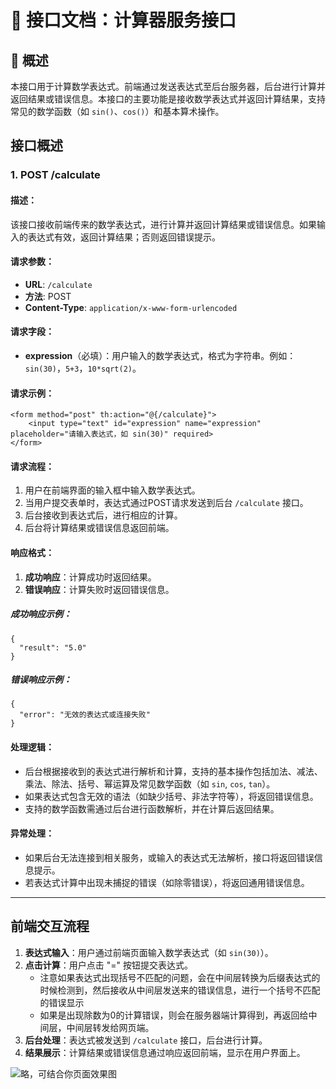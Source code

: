 # 📘 接口文档：计算器服务接口

## 🧩 概述

本接口用于计算数学表达式。前端通过发送表达式至后台服务器，后台进行计算并返回结果或错误信息。本接口的主要功能是接收数学表达式并返回计算结果，支持常见的数学函数（如 `sin()`、`cos()`）和基本算术操作。

## 接口概述

### 1. **POST /calculate**

#### 描述：

该接口接收前端传来的数学表达式，进行计算并返回计算结果或错误信息。如果输入的表达式有效，返回计算结果；否则返回错误提示。

#### 请求参数：

- **URL**: `/calculate`
- **方法**: POST
- **Content-Type**: `application/x-www-form-urlencoded`

#### 请求字段：

- **expression**（必填）：用户输入的数学表达式，格式为字符串。例如：`sin(30)`，`5+3`，`10*sqrt(2)`。

#### 请求示例：

```
<form method="post" th:action="@{/calculate}">
    <input type="text" id="expression" name="expression" placeholder="请输入表达式，如 sin(30)" required>
</form>
```

#### 请求流程：

1. 用户在前端界面的输入框中输入数学表达式。
2. 当用户提交表单时，表达式通过POST请求发送到后台 `/calculate` 接口。
3. 后台接收到表达式后，进行相应的计算。
4. 后台将计算结果或错误信息返回前端。

#### 响应格式：

1. **成功响应**：计算成功时返回结果。
2. **错误响应**：计算失败时返回错误信息。

##### 成功响应示例：

```
{
  "result": "5.0"
}
```

##### 错误响应示例：

```
{
  "error": "无效的表达式或连接失败"
}
```

#### 处理逻辑：

- 后台根据接收到的表达式进行解析和计算，支持的基本操作包括加法、减法、乘法、除法、括号、幂运算及常见数学函数（如 `sin`, `cos`, `tan`）。
- 如果表达式包含无效的语法（如缺少括号、非法字符等），将返回错误信息。
- 支持的数学函数需通过后台进行函数解析，并在计算后返回结果。

#### 异常处理：

- 如果后台无法连接到相关服务，或输入的表达式无法解析，接口将返回错误信息提示。
- 若表达式计算中出现未捕捉的错误（如除零错误），将返回通用错误信息。

------

## 前端交互流程

1. **表达式输入**：用户通过前端页面输入数学表达式（如 `sin(30)`）。
2. **点击计算**：用户点击 "=" 按钮提交表达式。
   * 注意如果表达式出现括号不匹配的问题，会在中间层转换为后缀表达式的时候检测到，然后接收从中间层发送来的错误信息，进行一个括号不匹配的错误显示
   * 如果是出现除数为0的计算错误，则会在服务器端计算得到，再返回给中间层，中间层转发给网页端。
3. **后台处理**：表达式被发送到 `/calculate` 接口，后台进行计算。
4. **结果展示**：计算结果或错误信息通过响应返回前端，显示在用户界面上。

![*略，可结合你页面效果图*](E:\git\Calculator\java_gui\img.png)
